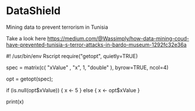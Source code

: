 # DataShield
Mining data to prevent terrorism in Tunisia

Take a look here 
https://medium.com/@Wassimply/how-data-mining-coud-have-prevented-tunisia-s-terror-attacks-in-bardo-museum-1292fc32e36a


#! /usr/bin/env Rscript
require("getopt", quietly=TRUE)
 
spec = matrix(c(
  "xValue"   , "x", 1, "double"
), byrow=TRUE, ncol=4)
 
opt = getopt(spec);
 
if (is.null(opt$xValue)) {
  x <- 5
} else {
  x <- opt$xValue
}
 
print(x)
